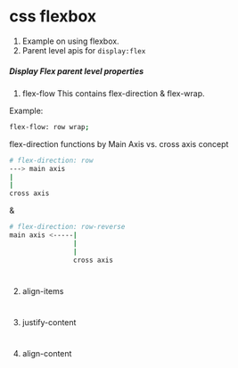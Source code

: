 # css flexbox

1. Example on using flexbox.
2. Parent level apis for `display:flex`

##### Display Flex parent level properties

1. flex-flow
This contains flex-direction & flex-wrap.

Example:
```bash
flex-flow: row wrap;
```
flex-direction functions by Main Axis vs. cross axis concept
```bash
# flex-direction: row
---> main axis
|
|
cross axis
```
&
```bash
# flex-direction: row-reverse
main axis <-----|
                |
                |
                cross axis
```
#


2. align-items

#

3. justify-content

#

4. align-content

